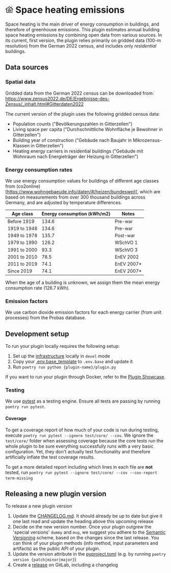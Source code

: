 # <img src="resources/icon.jpeg" width="5%"> Space heating emissions

Space heating is the main driver of energy consumption in buildings, and therefore of greenhouse emissions. This plugin estimates annual building space heating emissions by combining open data from various sources. In its current, first version, the plugin relies primarily on gridded data (100-m resolution) from the German 2022 census, and includes only _residential_ buildings.

## Data sources

### Spatial data
Gridded data from the German 2022 census can be downloaded from: https://www.zensus2022.de/DE/Ergebnisse-des-Zensus/_inhalt.html#Gitterdaten2022

The current version of the plugin uses the following gridded census data:
- Population counts ("Bevölkerungszahlen in Gitterzellen")
- Living space per capita ("Durchschnittliche Wohnfläche je Bewohner in Gitterzellen")
- Building year of construction ("Gebäude nach Baujahr in Mikrozensus-Klassen in Gitterzellen")
- Heating energy carriers in residential buildings ("Gebäude mit Wohnraum nach Energieträger der Heizung in Gitterzellen")

### Energy consumption rates
We use energy consumption values for buildings of different age classes from (co2online)[https://www.wohngebaeude.info/daten/#/heizen/bundesweit], which are based on measurements from over 300 thousand buildings across Germany, and are adjusted by temperature differences.

| Age class    | Energy consumption (kWh/m2) | Notes      |
|--------------|-----------------------------|------------|
| Before 1919  | 134.6                       | Pre-war    |
| 1919 to 1948 | 134.6                       | Pre-war    |
| 1949 to 1978 | 135.7                       | Post-war   |
| 1979 to 1990 | 126.2                       | WSchVO 1   |
| 1991 to 2000 | 93.3                        | WSchVO 3   |
| 2001 to 2010 | 78.5                        | EnEV 2002  |
| 2011 to 2019 | 74.1                        | EnEV 2007* |
| Since 2019   | 74.1                        | EnEV 2007* |


When the age of a building is unknown, we assign them the mean energy consumption rate (126.7 kWh).

### Emission factors
We use carbon dioxide emission factors for each energy carrier (from unit processes) from the Probas database.


## Development setup

To run your plugin locally requires the following setup:

1. Set up the [infrastructure](https://gitlab.heigit.org/climate-action/infrastructure) locally in `devel` mode
2. Copy your [.env.base_template](.env.base_template) to `.env.base` and update it
3. Run `poetry run python {plugin-name}/plugin.py`

If you want to run your plugin through Docker, refer to
the [Plugin Showcase](https://gitlab.heigit.org/climate-action/plugins/plugin-showcase).

### Testing

We use [pytest](https://pytest.org) as a testing engine.
Ensure all tests are passing by running `poetry run pytest`.

#### Coverage

To get a coverage report of how much of your code is run during testing, execute
`poetry run pytest --ignore test/core/ --cov`.
We ignore the `test/core/` folder when assessing coverage because the core tests run the whole plugin to be sure
everything successfully runs with a very basic configuration.
Yet, they don't actually test functionality and therefore artificially inflate the test coverage results.

To get a more detailed report including which lines in each file are **not** tested,
run `poetry run pytest --ignore test/core/ --cov --cov-report term-missing`

## Releasing a new plugin version

To release a new plugin version

1. Update the [CHANGELOG.md](CHANGELOG.md).
   It should already be up to date but give it one last read and update the heading above this upcoming release
2. Decide on the new version number.
   Once your plugin outgrew the 'special versions' `dummy` and `mvp`, we suggest you adhere to
   the [Semantic Versioning](https://semver.org/) scheme,
   based on the changes since the last release.
   You can think of your plugin methods (info method, input parameters and artifacts) as the public API of your plugin.
3. Update the version attribute in the [pyproject.toml](pyproject.toml) (e.g. by running
   `poetry version {patch|minor|major}`)
4. Create a [release]((https://docs.gitlab.com/ee/user/project/releases/#create-a-release-in-the-releases-page)) on
   GitLab, including a changelog

